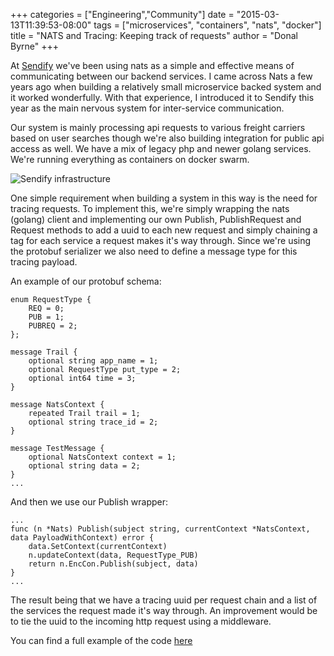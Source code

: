 +++
categories = ["Engineering","Community"]
date = "2015-03-13T11:39:53-08:00"
tags = ["microservices", "containers", "nats", "docker"]
title = "NATS and Tracing: Keeping track of requests"
author = "Donal Byrne"
+++

At [Sendify](https://www.sendify.se) we've been using nats as a simple and effective means of communicating between our backend services. 
I came across Nats a few years ago when building a relatively small microservice backed system and it worked wonderfully. 
With that experience, I introduced it to Sendify this year as the main nervous system for inter-service communication. 

Our system is mainly processing api requests to various freight carriers based on user searches though we're also building integration 
for public api access as well. We have a mix of legacy php and newer golang services. We're running everything as containers 
on docker swarm.

<img class="img-responsive" alt="Sendify infrastructure" src="/img/blog/nats-tracing.png">

One simple requirement when building a system in this way is the need for tracing requests. 
To implement this, we're simply wrapping the nats (golang) client and implementing our own Publish, PublishRequest and 
Request methods to add a uuid to each new request and simply chaining a tag for each service a request makes it's way through. 
Since we're using the protobuf serializer we also need to define a message type for this tracing payload. 

An example of our protobuf schema:

```
enum RequestType {
    REQ = 0;
    PUB = 1;
    PUBREQ = 2;
};

message Trail {
    optional string app_name = 1;
    optional RequestType put_type = 2;
    optional int64 time = 3;
}

message NatsContext {
    repeated Trail trail = 1;
    optional string trace_id = 2;
}

message TestMessage {
    optional NatsContext context = 1;
    optional string data = 2;
}
...
```

And then we use our Publish wrapper:

```
...
func (n *Nats) Publish(subject string, currentContext *NatsContext, data PayloadWithContext) error {
    data.SetContext(currentContext)
    n.updateContext(data, RequestType_PUB)
    return n.EncCon.Publish(subject, data)
}
...
```

The result being that we have a tracing uuid per request chain and a list of the services the request made it's way 
through. An improvement would be to tie the uuid to the incoming http request using a middleware.

You can find a full example of the code [here](https://github.com/byrnedo/apibase/blob/master/natsio/)

